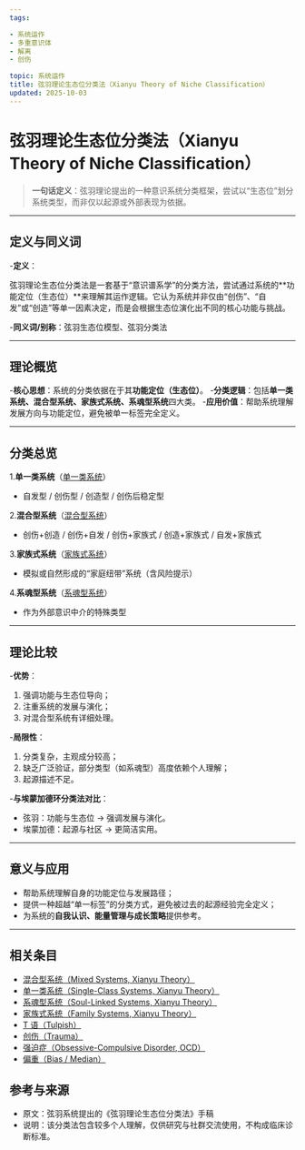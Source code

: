 ```yaml
---
tags:

- 系统运作
- 多重意识体
- 解离
- 创伤

topic: 系统运作
title: 弦羽理论生态位分类法（Xianyu Theory of Niche Classification）
updated: 2025-10-03
---
```


# 弦羽理论生态位分类法（Xianyu Theory of Niche Classification）

>**一句话定义**：弦羽理论提出的一种意识系统分类框架，尝试以“生态位”划分系统类型，而非仅以起源或外部表现为依据。

---

## 定义与同义词

-**定义**：

  弦羽理论生态位分类法是一套基于“意识谱系学”的分类方法，尝试通过系统的**功能定位（生态位）**来理解其运作逻辑。它认为系统并非仅由“创伤”、“自发”或“创造”等单一因素决定，而是会根据生态位演化出不同的核心功能与挑战。

-**同义词/别称**：弦羽生态位模型、弦羽分类法

---

## 理论概览

-**核心思想**：系统的分类依据在于其**功能定位（生态位）**。
-**分类逻辑**：包括**单一类系统、混合型系统、家族式系统、系魂型系统**四大类。
-**应用价值**：帮助系统理解发展方向与功能定位，避免被单一标签完全定义。

---

## 分类总览

1.**单一类系统**（[单一类系统](Single-Class-Systems-Xianyu.md)）

   - 自发型 / 创伤型 / 创造型 / 创伤后稳定型

2.**混合型系统**（[混合型系统](Mixed-Systems-Xianyu.md)）

   - 创伤+创造 / 创伤+自发 / 创伤+家族式 / 创造+家族式 / 自发+家族式

3.**家族式系统**（[家族式系统](Family-Systems-Xianyu.md)）

   - 模拟或自然形成的“家庭纽带”系统（含风险提示）

4.**系魂型系统**（[系魂型系统](Soul-Linked-Systems-Xianyu.md)）

   - 作为外部意识中介的特殊类型

---

## 理论比较

-**优势**：

  1. 强调功能与生态位导向；
  2. 注重系统的发展与演化；
  3. 对混合型系统有详细处理。

-**局限性**：

  1. 分类复杂，主观成分较高；
  2. 缺乏广泛验证，部分类型（如系魂型）高度依赖个人理解；
  3. 起源描述不足。

-**与埃蒙加德环分类法对比**：

  - 弦羽：功能与生态位 → 强调发展与演化。
  - 埃蒙加德：起源与社区 → 更简洁实用。

---

## 意义与应用

- 帮助系统理解自身的功能定位与发展路径；
- 提供一种超越“单一标签”的分类方式，避免被过去的起源经验完全定义；
- 为系统的**自我认识、能量管理与成长策略**提供参考。

---

## 相关条目

- [混合型系统（Mixed Systems, Xianyu Theory）](Mixed-Systems-Xianyu.md)
- [单一类系统（Single-Class Systems, Xianyu Theory）](Single-Class-Systems-Xianyu.md)
- [系魂型系统（Soul-Linked Systems, Xianyu Theory）](Soul-Linked-Systems-Xianyu.md)
- [家族式系统（Family Systems, Xianyu Theory）](Family-Systems-Xianyu.md)
- [T 语（Tulpish）](Tulpish.md)
- [创伤（Trauma）](Trauma.md)
- [强迫症（Obsessive-Compulsive Disorder, OCD）](OCD.md)
- [偏重（Bias / Median）](Bias.md)

## 参考与来源

- 原文：弦羽系统提出的《弦羽理论生态位分类法》手稿
- 说明：该分类法包含较多个人理解，仅供研究与社群交流使用，不构成临床诊断标准。
